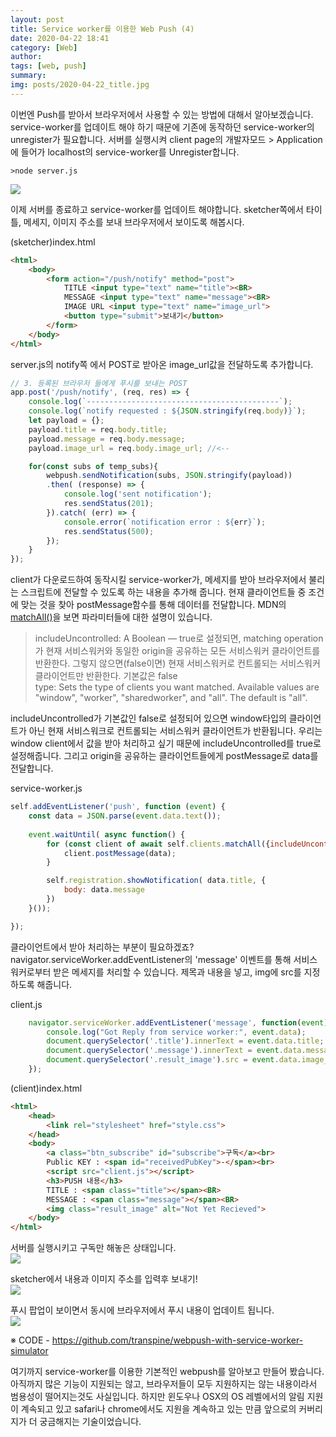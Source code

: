 ```yaml
---
layout: post
title: Service worker를 이용한 Web Push (4)
date: 2020-04-22 18:41
category: [Web]
author: 
tags: [web, push]
summary: 
img: posts/2020-04-22_title.jpg
---
```

이번엔 Push를 받아서 브라우저에서 사용할 수 있는 방법에 대해서 알아보겠습니다.  
service-worker를 업데이트 해야 하기 때문에 기존에 동작하던 service-worker의 unregister가 필요합니다. 서버를 실행시켜 client page의 개발자모드 > Application에 들어가 localhost의 service-worker를 Unregister합니다.

```shell
>node server.js
```
![]({{site.baseurl}}/assets/img/posts/2020-04-22_img1.png)

이제 서버를 종료하고 service-worker를 업데이트 해야합니다. sketcher쪽에서 타이틀, 메세지, 이미지 주소를 보내 브라우저에서 보이도록 해봅시다.

(sketcher)index.html
```html
<html>
    <body>
        <form action="/push/notify" method="post">
            TITLE <input type="text" name="title"><BR>
            MESSAGE <input type="text" name="message"><BR>
            IMAGE URL <input type="text" name="image_url">
            <button type="submit">보내기</button>
        </form>
    </body>
</html>
```

server.js의 notify쪽 에서 POST로 받아온 image_url값을 전달하도록 추가합니다.
```javascript
// 3. 등록된 브라우저 들에게 푸시를 보내는 POST
app.post('/push/notify', (req, res) => {
    console.log(`-------------------------------------------`);
    console.log(`notify requested : ${JSON.stringify(req.body)}`);
    let payload = {};
    payload.title = req.body.title;
    payload.message = req.body.message;
    payload.image_url = req.body.image_url; //<--

    for(const subs of temp_subs){
        webpush.sendNotification(subs, JSON.stringify(payload))
        .then( (response) => {
            console.log('sent notification');
            res.sendStatus(201);
        }).catch( (err) => {
            console.error(`notification error : ${err}`);
            res.sendStatus(500);
        });
    }
});
```

client가 다운로드하여 동작시킬 service-worker가, 메세지를 받아 브라우저에서 불리는 스크립트에 전달할 수 있도록 하는 내용을 추가해 줍니다. 현재 클라이언트들 중 조건에 맞는 것을 찾아 postMessage함수를 통해 데이터를 전달합니다. MDN의 [matchAll()](https://developer.mozilla.org/en-US/docs/Web/API/Clients/matchAll)을 보면 파라미터들에 대한 설명이 있습니다.

> includeUncontrolled: A Boolean — true로 설정되면, matching operation가 현재 서비스워커와 동일한 origin을 공유하는 모든 서비스워커 클라이언트를 반환한다. 그렇지 않으면(false이면) 현재 서비스워커로 컨트롤되는 서비스워커 클라이언트만 반환한다. 기본값은 false  
type: Sets the type of clients you want matched. Available values are "window", "worker", "sharedworker", and "all". The default is "all".

includeUncontrolled가 기본값인 false로 설정되어 있으면 window타입의 클라이언트가 아닌 현재 서비스워크로 컨트롤되는 서비스워커 클라이언트가 반환됩니다. 우리는 window client에서 값을 받아 처리하고 싶기 때문에 includeUncontrolled를 true로 설정해줍니다. 그리고 origin을 공유하는 클라이언트들에게 postMessage로 data를 전달합니다.

service-worker.js
```javascript
self.addEventListener('push', function (event) {
    const data = JSON.parse(event.data.text());
    
    event.waitUntil( async function() {
        for (const client of await self.clients.matchAll({includeUncontrolled: true})) {
            client.postMessage(data);
        }

        self.registration.showNotification( data.title, {
            body: data.message
        })
    }());

});
```

클라이언트에서 받아 처리하는 부분이 필요하겠죠? navigator.serviceWorker.addEventListener의 'message' 이벤트를 통해 서비스워커로부터 받은 메세지를 처리할 수 있습니다. 제목과 내용을 넣고, img에 src를 지정하도록 해줍니다.

client.js
```javascript
    navigator.serviceWorker.addEventListener('message', function(event) {
        console.log("Got Reply from service worker:", event.data);
        document.querySelector('.title').innerText = event.data.title;
        document.querySelector('.message').innerText = event.data.message;
        document.querySelector('.result_image').src = event.data.image_url;
    });
```

(client)index.html
```html
<html>
    <head>
        <link rel="stylesheet" href="style.css">
    </head>
    <body>
        <a class="btn_subscribe" id="subscribe">구독</a><br>
        Public KEY : <span id="receivedPubKey">-</span><br>
        <script src="client.js"></script>
        <h3>PUSH 내용</h3>
        TITLE : <span class="title"></span><BR>
        MESSAGE : <span class="message"></span><BR>
        <img class="result_image" alt="Not Yet Recieved">
    </body>
</html>
```

서버를 실행시키고 구독만 해놓은 상태입니다.  
![]({{site.baseurl}}/assets/img/posts/2020-04-22_img2.png)

sketcher에서 내용과 이미지 주소를 입력후 보내기!  
![]({{site.baseurl}}/assets/img/posts/2020-04-22_img3.png)

푸시 팝업이 보이면서 동시에 브라우저에서 푸시 내용이 업데이트 됩니다.  
![]({{site.baseurl}}/assets/img/posts/2020-04-22_img4.png)

※ CODE - https://github.com/transpine/webpush-with-service-worker-simulator

여기까지 service-worker를 이용한 기본적인 webpush를 알아보고 만들어 봤습니다. 아직까지 많은 기능이 지원되는 않고, 브라우저들이 모두 지원하지는 않는 내용이라서 범용성이 떨어지는것도 사실입니다. 하지만 윈도우나 OSX의 OS 레벨에서의 알림 지원이 계속되고 있고 safari나 chrome에서도 지원을 계속하고 있는 만큼 앞으로의 커버리지가 더 궁금해지는 기술이었습니다.